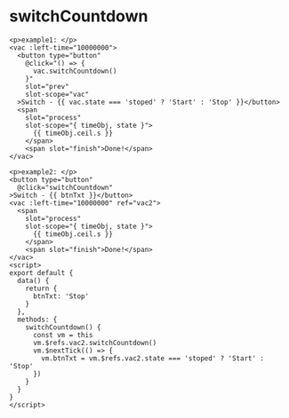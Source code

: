 # switchCountdown

<template>
<ClientOnly>
  <p>example1: </p>
  <vac :left-time="10000000">
    <button type="button"
      @click="() => {
        vac.switchCountdown()
      }"
      slot="prev"
      slot-scope="vac"
    >Switch - {{ vac.state === 'stoped' ? 'Start' : 'Stop' }}</button>
    <span
      slot="process"
      slot-scope="{ timeObj, state }">
        {{ timeObj.ceil.s }}
      </span>
      <span slot="finish">Done!</span>
  </vac>
  <p>example2: </p>
  <button type="button"
    @click="switchCountdown"
  >Switch - {{ btnTxt }}</button>
  <vac :left-time="10000000" ref="vac2">
    <span
      slot="process"
      slot-scope="{ timeObj, state }">
        {{ timeObj.ceil.s }}
      </span>
      <span slot="finish">Done!</span>
  </vac>
</ClientOnly>
</template>

``` vue
<p>example1: </p>
<vac :left-time="10000000">
  <button type="button"
    @click="() => {
      vac.switchCountdown()
    }"
    slot="prev"
    slot-scope="vac"
  >Switch - {{ vac.state === 'stoped' ? 'Start' : 'Stop' }}</button>
  <span
    slot="process"
    slot-scope="{ timeObj, state }">
      {{ timeObj.ceil.s }}
    </span>
    <span slot="finish">Done!</span>
</vac>
```

``` vue
<p>example2: </p>
<button type="button"
  @click="switchCountdown"
>Switch - {{ btnTxt }}</button>
<vac :left-time="10000000" ref="vac2">
  <span
    slot="process"
    slot-scope="{ timeObj, state }">
      {{ timeObj.ceil.s }}
    </span>
    <span slot="finish">Done!</span>
</vac>
<script>
export default {
  data() {
    return {
      btnTxt: 'Stop'
    }
  },
  methods: {
    switchCountdown() {
      const vm = this
      vm.$refs.vac2.switchCountdown()
      vm.$nextTick(() => {
        vm.btnTxt = vm.$refs.vac2.state === 'stoped' ? 'Start' : 'Stop'
      })
    }
  }
}
</script>
```

<script>
export default {
  data() {
    return {
      btnTxt: 'Stop'
    }
  },
  methods: {
    switchCountdown() {
      const vm = this
      vm.$refs.vac2.switchCountdown()
      vm.$nextTick(() => {
        vm.btnTxt = vm.$refs.vac2.state === 'stoped' ? 'Start' : 'Stop'
      })
    }
  }
}
</script>
